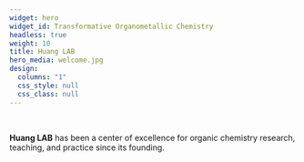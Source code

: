 ```yaml
---
widget: hero
widget_id: Transformative Organometallic Chemistry
headless: true
weight: 10
title: Huang LAB
hero_media: welcome.jpg
design:
  columns: "1"
  css_style: null
  css_class: null
---
```


<br>

**Huang LAB** has been a center of excellence for organic chemistry research, teaching, and practice since its founding.
